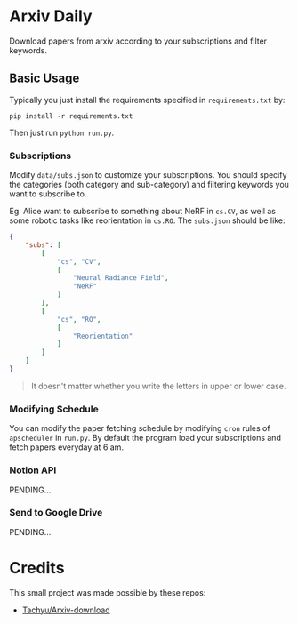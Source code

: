 # Arxiv Daily

Download papers from arxiv according to your subscriptions and filter keywords.

## Basic Usage

Typically you just install the requirements specified in `requirements.txt` by:

```shell
pip install -r requirements.txt
```

Then just run `python run.py`.

### Subscriptions

Modify `data/subs.json` to customize your subscriptions. You should specify the categories (both category and sub-category) and filtering keywords you want to subscribe to.

Eg. Alice want to subscribe to something about NeRF in `cs.CV`, as well as some robotic tasks like reorientation in `cs.RO`. The `subs.json` should be like:

```json
{
    "subs": [
        [
            "cs", "CV",
            [
                "Neural Radiance Field",
                "NeRF"
            ]
        ],
        [
            "cs", "RO",
            [
                "Reorientation"
            ]
        ]
    ]
}
```

> It doesn't matter whether you write the letters in upper or lower case.

### Modifying Schedule

You can modify the paper fetching schedule by modifying `cron` rules of `apscheduler` in `run.py`. By default the program load your subscriptions and fetch papers everyday at 6 am.

### Notion API

PENDING...

### Send to Google Drive

PENDING...

# Credits

This small project was made possible by these repos:

- [Tachyu/Arxiv-download](https://github.com/Tachyu/Arxiv-download)